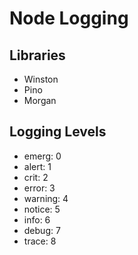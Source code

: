 # Node Logging

## Libraries

- Winston
- Pino
- Morgan

## Logging Levels

- emerg: 0
- alert: 1
- crit: 2
- error: 3
- warning: 4
- notice: 5
- info: 6
- debug: 7
- trace: 8
